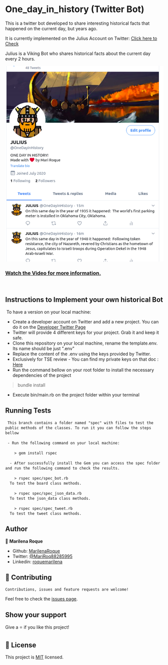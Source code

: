 # One_day_in_history (Twitter Bot)

This is a twitter bot developed to share interesting historical facts that happened on the current day, but years ago.

​It is currently implemented on the Julius Account on Twitter: [ Click here to Check](https://twitter.com/OneDayinHistory)

Julius is a Viking Bot who shares historical facts about the current day every 2 hours.

![screenshot](./img/1.png)

### [Watch the Video for more information.](https://www.loom.com/share/05acf4659e06465f89fb9abde0714e77)


​
## Instructions to Implement your own historical Bot
​
To have a version on your local machine:
- Create a developer account on Twitter and add a new project. You can do it on the [ Developer Twitter Page](https://developer.twitter.com/en)
- Twitter will provide 4 different keys for your project. Grab it and keep it safe.
- Clone this repository on your local machine, rename the template.env. Its name should be just ".env"
- Replace the content of the .env using the keys provided by Twitter.
- Exclusively for TSE review - You can find my private keys on that doc : [ Here](https://docs.google.com/document/d/17pg_2MWIBoOdBNdfe-NymuDKNujNBjGKR15mAMw7_sU/edit?usp=sharing)
- Run the command bellow on your root folder to install the necessary dependencies of the project

> bundle install

- Execute bin/main.rb on the project folder within your terminal

## Running Tests

     This branch contains a folder named "spec" with files to test the public methods of the classes. To run it you can follow the steps bellow

     - Run the following command on your local machine:

        > gem install rspec

      - After successfully install the Gem you can access the spec folder and run the following command to check the results.

        > rspec spec/spec_bot.rb
      To test the board class methods.

        > rspec spec/spec_json_data.rb
      To test the json_data class methods.

        > rspec spec/spec_tweet.rb
      To test the tweet class methods.



## Author


👤 **Marilena Roque**

- Github: [MarilenaRoque](https://github.com/MarilenaRoque)
- Twitter: [@MariRoq88285995](https://twitter.com/MariRoq88285995)
- Linkedin: [roquemarilena](https://www.linkedin.com/in/roquemarilena/)


## 🤝 Contributing

    Contributions, issues and feature requests are welcome!

Feel free to check the [issues page](https://github.com/MarilenaRoque/one_day_in_history/issues).

## Show your support

Give a ⭐️ if you like this project!

## 📝 License
This project is [MIT](lic.url) licensed.
